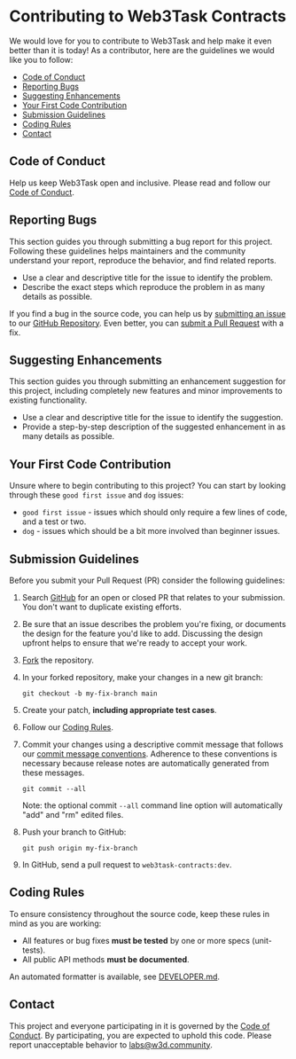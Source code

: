 # Contributing to Web3Task Contracts

We would love for you to contribute to Web3Task and help make it even better than it is today!
As a contributor, here are the guidelines we would like you to follow:

  - [ Code of Conduct](#-code-of-conduct)
  - [ Reporting Bugs](#-reporting-bugs)
  - [ Suggesting Enhancements](#-suggesting-enhancements)
  - [ Your First Code Contribution](#-your-first-code-contribution)
  - [ Submission Guidelines](#-submission-guidelines)
  - [ Coding Rules](#-coding-rules)
  - [ Contact](#-contact)

## <a name="coc"></a> Code of Conduct

Help us keep Web3Task open and inclusive. Please read and follow our [Code of Conduct](https://github.com/w3b3d3v/code-of-conduct/blob/main/CODE_OF_CONDUCT.md).

## <a name="bugs"></a> Reporting Bugs

This section guides you through submitting a bug report for this project. Following these guidelines helps maintainers and the community understand your report, reproduce the behavior, and find related reports.

- Use a clear and descriptive title for the issue to identify the problem.
- Describe the exact steps which reproduce the problem in as many details as possible.

If you find a bug in the source code, you can help us by [submitting an issue](#submit-issue) to our [GitHub Repository](https://github.com/w3b3d3v/web3task-contracts).
Even better, you can [submit a Pull Request](#submit-pr) with a fix.

## <a name="enhancements"></a> Suggesting Enhancements

This section guides you through submitting an enhancement suggestion for this project, including completely new features and minor improvements to existing functionality.

- Use a clear and descriptive title for the issue to identify the suggestion.
- Provide a step-by-step description of the suggested enhancement in as many details as possible.

## <a name="first-code-contribution"></a> Your First Code Contribution

Unsure where to begin contributing to this project? You can start by looking through these `good first issue` and `dog` issues:

- `good first issue` - issues which should only require a few lines of code, and a test or two.
- `dog` - issues which should be a bit more involved than beginner issues.

## <a name="submit"></a> Submission Guidelines

Before you submit your Pull Request (PR) consider the following guidelines:

1. Search [GitHub](https://github.com/w3b3d3v/web3task-contracts/pulls) for an open or closed PR that relates to your submission.
   You don't want to duplicate existing efforts.

2. Be sure that an issue describes the problem you're fixing, or documents the design for the feature you'd like to add.
   Discussing the design upfront helps to ensure that we're ready to accept your work.

3. [Fork](https://docs.github.com/en/github/getting-started-with-github/fork-a-repo) the repository.

4. In your forked repository, make your changes in a new git branch:

     ```shell
     git checkout -b my-fix-branch main
     ```

5. Create your patch, **including appropriate test cases**.

6. Follow our [Coding Rules](#rules).

7. Commit your changes using a descriptive commit message that follows our [commit message conventions](#commit).
   Adherence to these conventions is necessary because release notes are automatically generated from these messages.

     ```shell
     git commit --all
     ```
    Note: the optional commit `--all` command line option will automatically "add" and "rm" edited files.

8.  Push your branch to GitHub:

    ```shell
    git push origin my-fix-branch
    ```

9.  In GitHub, send a pull request to `web3task-contracts:dev`.
    
## <a name="rules"></a> Coding Rules
To ensure consistency throughout the source code, keep these rules in mind as you are working:

* All features or bug fixes **must be tested** by one or more specs (unit-tests).
* All public API methods **must be documented**.

An automated formatter is available, see [DEVELOPER.md](docs/DEVELOPER.md#clang-format).

## <a name="contact"></a> Contact

This project and everyone participating in it is governed by the [Code of Conduct](https://github.com/w3b3d3v/code-of-conduct/blob/main/CODE_OF_CONDUCT.md). By participating, you are expected to uphold this code. Please report unacceptable behavior to [labs@w3d.community](mailto:labs@w3d.community).
